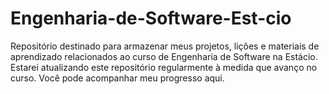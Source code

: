 # Engenharia-de-Software-Est-cio
Repositório destinado para armazenar meus projetos, lições e materiais de aprendizado relacionados ao curso de Engenharia de Software na Estácio. Estarei atualizando este repositório regularmente à medida que avanço no curso. Você pode acompanhar meu progresso aqui.
